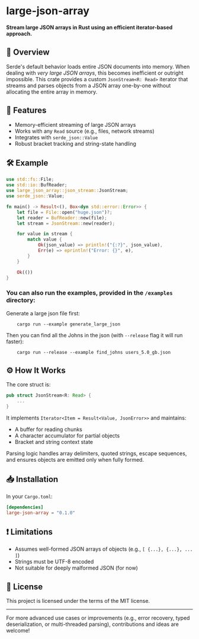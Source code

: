 # large-json-array

**Stream large JSON arrays in Rust using an efficient iterator-based approach.**

## 🚀 Overview

Serde's default behavior loads entire JSON documents into memory. When dealing with *very large JSON arrays*, this
becomes inefficient or outright impossible. This crate provides a custom `JsonStream<R: Read>` iterator that streams and
parses objects from a JSON array one-by-one without allocating the entire array in memory.

## 🔧 Features

- Memory-efficient streaming of large JSON arrays
- Works with any `Read` source (e.g., files, network streams)
- Integrates with `serde_json::Value`
- Robust bracket tracking and string-state handling

## 🛠 Example

```rust
use std::fs::File;
use std::io::BufReader;
use large_json_array::json_stream::JsonStream;
use serde_json::Value;

fn main() -> Result<(), Box<dyn std::error::Error>> {
    let file = File::open("huge.json")?;
    let reader = BufReader::new(file);
    let stream = JsonStream::new(reader);

    for value in stream {
        match value {
            Ok(json_value) => println!("{:?}", json_value),
            Err(e) => eprintln!("Error: {}", e),
        }
    }

    Ok(())
}
````

### You can also run the examples, provided in the `/examples` directory:

Generate a large json file first:

```shell
    cargo run --example generate_large_json  
```

Then you can find all the Johns in the json (with `--release` flag it will run faster):

```shell
    cargo run --release --example find_johns users_5.0_gb.json    
```

## ⚙️ How It Works

The core struct is:

```rust
pub struct JsonStream<R: Read> {
    ...
}
```

It implements `Iterator<Item = Result<Value, JsonError>>` and maintains:

* A buffer for reading chunks
* A character accumulator for partial objects
* Bracket and string context state

Parsing logic handles array delimiters, quoted strings, escape sequences, and ensures objects are emitted only when
fully formed.

## 📥 Installation

In your `Cargo.toml`:

```toml
[dependencies]
large-json-array = "0.1.0"
```

## ❗ Limitations

* Assumes well-formed JSON arrays of objects (e.g., `[ {...}, {...}, ... ]`)
* Strings must be UTF-8 encoded
* Not suitable for deeply malformed JSON (for now)

## 📄 License

This project is licensed under the terms of the MIT license.

---

For more advanced use cases or improvements (e.g., error recovery, typed deserialization, or multi-threaded parsing),
contributions and ideas are welcome!

